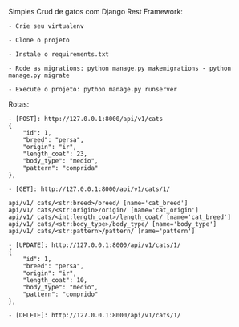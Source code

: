 Simples Crud de gatos com Django Rest Framework:

    - Crie seu virtualenv

    - Clone o projeto

    - Instale o requirements.txt

    - Rode as migrations: python manage.py makemigrations - python manage.py migrate

    - Execute o projeto: python manage.py runserver

Rotas:

    - [POST]: http://127.0.0.1:8000/api/v1/cats
    {
        "id": 1,
        "breed": "persa",
        "origin": "ir",
        "length_coat": 23,
        "body_type": "medio",
        "pattern": "comprida"
    },

    - [GET]: http://127.0.0.1:8000/api/v1/cats/1/
    
    api/v1/ cats/<str:breed>/breed/ [name='cat_breed']
    api/v1/ cats/<str:origin>/origin/ [name='cat_origin']
    api/v1/ cats/<int:length_coat>/length_coat/ [name='cat_breed']
    api/v1/ cats/<str:body_type>/body_type/ [name='body_type']
    api/v1/ cats/<str:pattern>/pattern/ [name='pattern']

    - [UPDATE]: http://127.0.0.1:8000/api/v1/cats/1/
    {
        "id": 1,
        "breed": "persa",
        "origin": "ir",
        "length_coat": 10,
        "body_type": "medio",
        "pattern": "comprido"
    },

    - [DELETE]: http://127.0.0.1:8000/api/v1/cats/1/

